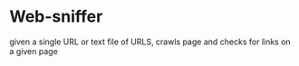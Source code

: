 # Web-sniffer
given a single URL or text file of URLS, crawls page and checks for links on a given page
